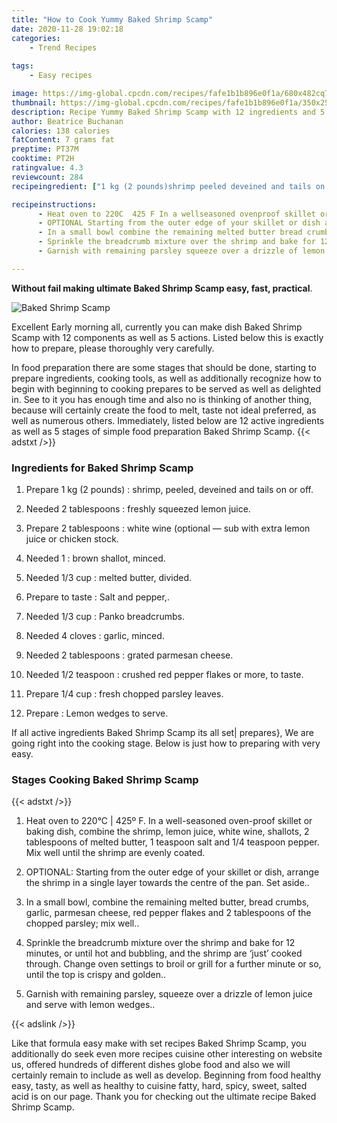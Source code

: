 ```yaml
---
title: "How to Cook Yummy Baked Shrimp Scamp"
date: 2020-11-28 19:02:18
categories:
    - Trend Recipes
    
tags:
    - Easy recipes

image: https://img-global.cpcdn.com/recipes/fafe1b1b896e0f1a/680x482cq70/baked-shrimp-scamp-recipe-main-photo.jpg
thumbnail: https://img-global.cpcdn.com/recipes/fafe1b1b896e0f1a/350x250cq70/baked-shrimp-scamp-recipe-main-photo.jpg
description: Recipe Yummy Baked Shrimp Scamp with 12 ingredients and 5 stages of easy cooking.
author: Beatrice Buchanan
calories: 138 calories
fatContent: 7 grams fat
preptime: PT37M
cooktime: PT2H
ratingvalue: 4.3
reviewcount: 284
recipeingredient: ["1 kg (2 pounds)shrimp peeled deveined and tails on or off", "2 tablespoonsfreshly squeezed lemon juice", "2 tablespoonswhite wine optional  sub with extra lemon juice or chicken stock", "1brown shallot minced", "1/3 cupmelted butter divided", "to tasteSalt and pepper", "1/3 cupPanko breadcrumbs", "4 clovesgarlic minced", "2 tablespoonsgrated parmesan cheese", "1/2 teaspooncrushed red pepper flakes or more to taste", "1/4 cupfresh chopped parsley leaves", "Lemon wedges to serve"]

recipeinstructions: 
      - Heat oven to 220C  425 F In a wellseasoned ovenproof skillet or baking dish combine the shrimp lemon juice white wine shallots 2 tablespoons of melted butter 1 teaspoon salt and 14 teaspoon pepper Mix well until the shrimp are evenly coated 
      - OPTIONAL Starting from the outer edge of your skillet or dish arrange the shrimp in a single layer towards the centre of the pan Set aside 
      - In a small bowl combine the remaining melted butter bread crumbs garlic parmesan cheese red pepper flakes and 2 tablespoons of the chopped parsley mix well 
      - Sprinkle the breadcrumb mixture over the shrimp and bake for 12 minutes or until hot and bubbling and the shrimp are just cooked through Change oven settings to broil or grill for a further minute or so until the top is crispy and golden 
      - Garnish with remaining parsley squeeze over a drizzle of lemon juice and serve with lemon wedges

---
```




**Without fail making ultimate Baked Shrimp Scamp easy, fast, practical**. 


![Baked Shrimp Scamp](https://img-global.cpcdn.com/recipes/fafe1b1b896e0f1a/680x482cq70/baked-shrimp-scamp-recipe-main-photo.jpg "Baked Shrimp Scamp")




Excellent Early morning all, currently you can make dish Baked Shrimp Scamp with 12 components as well as 5 actions. Listed below this is exactly how to prepare, please thoroughly very carefully.

In food preparation there are some stages that should be done, starting to prepare ingredients, cooking tools, as well as additionally recognize how to begin with beginning to cooking prepares to be served as well as delighted in. See to it you has enough time and also no is thinking of another thing, because will certainly create the food to melt, taste not ideal preferred, as well as numerous others. Immediately, listed below are 12 active ingredients as well as 5 stages of simple food preparation Baked Shrimp Scamp.
{{< adstxt />}}

### Ingredients for Baked Shrimp Scamp


1. Prepare 1 kg (2 pounds) : shrimp, peeled, deveined and tails on or off.

1. Needed 2 tablespoons : freshly squeezed lemon juice.

1. Prepare 2 tablespoons : white wine (optional — sub with extra lemon juice or chicken stock.

1. Needed 1 : brown shallot, minced.

1. Needed 1/3 cup : melted butter, divided.

1. Prepare to taste : Salt and pepper,.

1. Needed 1/3 cup : Panko breadcrumbs.

1. Needed 4 cloves : garlic, minced.

1. Needed 2 tablespoons : grated parmesan cheese.

1. Needed 1/2 teaspoon : crushed red pepper flakes or more, to taste.

1. Prepare 1/4 cup : fresh chopped parsley leaves.

1. Prepare  : Lemon wedges to serve.



If all active ingredients Baked Shrimp Scamp its all set| prepares}, We are going right into the cooking stage. Below is just how to preparing with very easy.

### Stages Cooking Baked Shrimp Scamp

{{< adstxt />}}


1. Heat oven to 220°C | 425º F. In a well-seasoned oven-proof skillet or baking dish, combine the shrimp, lemon juice, white wine, shallots, 2 tablespoons of melted butter, 1 teaspoon salt and 1/4 teaspoon pepper. Mix well until the shrimp are evenly coated.



1. OPTIONAL: Starting from the outer edge of your skillet or dish, arrange the shrimp in a single layer towards the centre of the pan. Set aside..



1. In a small bowl, combine the remaining melted butter, bread crumbs, garlic, parmesan cheese, red pepper flakes and 2 tablespoons of the chopped parsley; mix well..



1. Sprinkle the breadcrumb mixture over the shrimp and bake for 12 minutes, or until hot and bubbling, and the shrimp are ‘just’ cooked through. Change oven settings to broil or grill for a further minute or so, until the top is crispy and golden..



1. Garnish with remaining parsley, squeeze over a drizzle of lemon juice and serve with lemon wedges..





{{< adslink />}}

Like that formula easy make with set recipes Baked Shrimp Scamp, you additionally do seek even more recipes cuisine other interesting on website us, offered hundreds of different dishes globe food and also we will certainly remain to include as well as develop. Beginning from food healthy easy, tasty, as well as healthy to cuisine fatty, hard, spicy, sweet, salted acid is on our page. Thank you for checking out the ultimate recipe Baked Shrimp Scamp.
